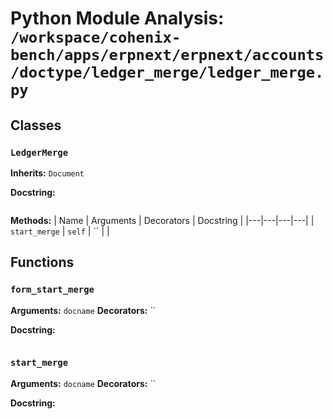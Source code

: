 # Python Module Analysis: `/workspace/cohenix-bench/apps/erpnext/erpnext/accounts/doctype/ledger_merge/ledger_merge.py`

## Classes

### `LedgerMerge`
**Inherits:** `Document`


**Docstring:**
```

```

**Methods:**
| Name | Arguments | Decorators | Docstring |
|---|---|---|---|
| `start_merge` | `self` | `` |  |





## Functions

### `form_start_merge`
**Arguments:** `docname`
**Decorators:** ``

**Docstring:**
```

```
### `start_merge`
**Arguments:** `docname`
**Decorators:** ``

**Docstring:**
```

```


